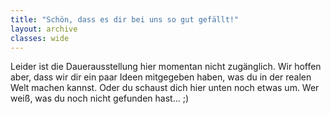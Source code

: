 ```yaml
---
title: "Schön, dass es dir bei uns so gut gefällt!"
layout: archive
classes: wide
---
```

Leider ist die Dauerausstellung hier momentan nicht zugänglich. Wir hoffen aber, dass wir dir ein paar Ideen mitgegeben haben, was du in der realen Welt machen kannst. Oder du schaust dich hier unten noch etwas um. Wer weiß, was du noch nicht gefunden hast... ;)
